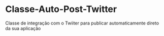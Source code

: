 # Classe-Auto-Post-Twitter
Classe de integração com o Twiiter para publicar automaticamente direto da sua aplicação
